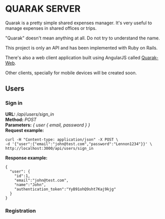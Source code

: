 # QUARAK SERVER

Quarak is a pretty simple shared expenses manager. It's very useful to manage expenses in shared offices or trips.

"Quarak" doesn't mean anything at all. Do not try to understand the name.

This project is only an API and has been implemented with Ruby on Rails.

There's also a web client application built using AngularJS called [Quarak-Web](https://github.com/ricomambo/quarak-web).

Other clients, specially for mobile devices will be created soon.

## Users

### Sign in

  **URL:** */api/users/sign_in*  
  **Method:** *POST*  
  **Parameters:** *{ user { email, password } }*  
  **Request example:**

    curl -H "Content-type: application/json" -X POST \
    -d '{"user":{"email":"john@test.com","password":"Lennon1234"}}' \
    http://localhost:3000/api/users/sign_in

  **Response example:**

    {
      "user": {
        "id":1,
        "email":"john@test.com",
        "name":"John",
        "authentication_token":"YyB91ohQ9sht7Kaj9kjg"
      }
    }


### Registration
